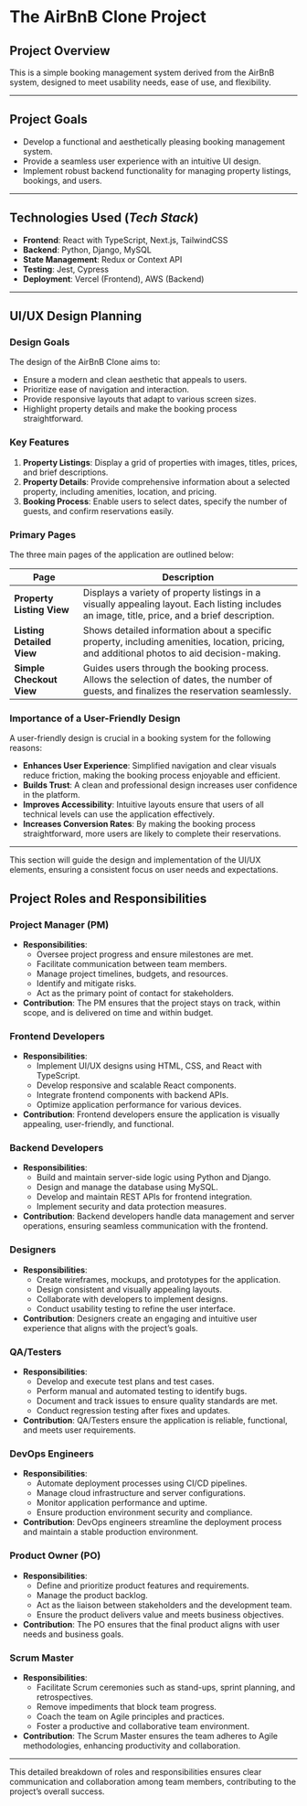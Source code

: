 # The AirBnB Clone Project

## Project Overview
This is a simple booking management system derived from the AirBnB system, designed to meet usability needs, ease of use, and flexibility.

---

## Project Goals
- Develop a functional and aesthetically pleasing booking management system.
- Provide a seamless user experience with an intuitive UI design.
- Implement robust backend functionality for managing property listings, bookings, and users.

---

## Technologies Used (_Tech Stack_)
- **Frontend**: React with TypeScript, Next.js, TailwindCSS
- **Backend**: Python, Django, MySQL
- **State Management**: Redux or Context API
- **Testing**: Jest, Cypress
- **Deployment**: Vercel (Frontend), AWS (Backend)

---

## UI/UX Design Planning

### **Design Goals**
The design of the AirBnB Clone aims to:
- Ensure a modern and clean aesthetic that appeals to users.
- Prioritize ease of navigation and interaction.
- Provide responsive layouts that adapt to various screen sizes.
- Highlight property details and make the booking process straightforward.

### **Key Features**
1. **Property Listings**: Display a grid of properties with images, titles, prices, and brief descriptions.
2. **Property Details**: Provide comprehensive information about a selected property, including amenities, location, and pricing.
3. **Booking Process**: Enable users to select dates, specify the number of guests, and confirm reservations easily.

### **Primary Pages**
The three main pages of the application are outlined below:

| **Page**          | **Description**                                                                                                                                   |
|--------------------|---------------------------------------------------------------------------------------------------------------------------------------------------|
| **Property Listing View** | Displays a variety of property listings in a visually appealing layout. Each listing includes an image, title, price, and a brief description.       |
| **Listing Detailed View** | Shows detailed information about a specific property, including amenities, location, pricing, and additional photos to aid decision-making.         |
| **Simple Checkout View**  | Guides users through the booking process. Allows the selection of dates, the number of guests, and finalizes the reservation seamlessly.             |

### **Importance of a User-Friendly Design**
A user-friendly design is crucial in a booking system for the following reasons:
- **Enhances User Experience**: Simplified navigation and clear visuals reduce friction, making the booking process enjoyable and efficient.
- **Builds Trust**: A clean and professional design increases user confidence in the platform.
- **Improves Accessibility**: Intuitive layouts ensure that users of all technical levels can use the application effectively.
- **Increases Conversion Rates**: By making the booking process straightforward, more users are likely to complete their reservations.

---

This section will guide the design and implementation of the UI/UX elements, ensuring a consistent focus on user needs and expectations.

## Project Roles and Responsibilities

### **Project Manager (PM)**
- **Responsibilities**:
  - Oversee project progress and ensure milestones are met.
  - Facilitate communication between team members.
  - Manage project timelines, budgets, and resources.
  - Identify and mitigate risks.
  - Act as the primary point of contact for stakeholders.
- **Contribution**: The PM ensures that the project stays on track, within scope, and is delivered on time and within budget.

### **Frontend Developers**
- **Responsibilities**:
  - Implement UI/UX designs using HTML, CSS, and React with TypeScript.
  - Develop responsive and scalable React components.
  - Integrate frontend components with backend APIs.
  - Optimize application performance for various devices.
- **Contribution**: Frontend developers ensure the application is visually appealing, user-friendly, and functional.

### **Backend Developers**
- **Responsibilities**:
  - Build and maintain server-side logic using Python and Django.
  - Design and manage the database using MySQL.
  - Develop and maintain REST APIs for frontend integration.
  - Implement security and data protection measures.
- **Contribution**: Backend developers handle data management and server operations, ensuring seamless communication with the frontend.

### **Designers**
- **Responsibilities**:
  - Create wireframes, mockups, and prototypes for the application.
  - Design consistent and visually appealing layouts.
  - Collaborate with developers to implement designs.
  - Conduct usability testing to refine the user interface.
- **Contribution**: Designers create an engaging and intuitive user experience that aligns with the project’s goals.

### **QA/Testers**
- **Responsibilities**:
  - Develop and execute test plans and test cases.
  - Perform manual and automated testing to identify bugs.
  - Document and track issues to ensure quality standards are met.
  - Conduct regression testing after fixes and updates.
- **Contribution**: QA/Testers ensure the application is reliable, functional, and meets user requirements.

### **DevOps Engineers**
- **Responsibilities**:
  - Automate deployment processes using CI/CD pipelines.
  - Manage cloud infrastructure and server configurations.
  - Monitor application performance and uptime.
  - Ensure production environment security and compliance.
- **Contribution**: DevOps engineers streamline the deployment process and maintain a stable production environment.

### **Product Owner (PO)**
- **Responsibilities**:
  - Define and prioritize product features and requirements.
  - Manage the product backlog.
  - Act as the liaison between stakeholders and the development team.
  - Ensure the product delivers value and meets business objectives.
- **Contribution**: The PO ensures that the final product aligns with user needs and business goals.

### **Scrum Master**
- **Responsibilities**:
  - Facilitate Scrum ceremonies such as stand-ups, sprint planning, and retrospectives.
  - Remove impediments that block team progress.
  - Coach the team on Agile principles and practices.
  - Foster a productive and collaborative team environment.
- **Contribution**: The Scrum Master ensures the team adheres to Agile methodologies, enhancing productivity and collaboration.

---

This detailed breakdown of roles and responsibilities ensures clear communication and collaboration among team members, contributing to the project’s overall success.